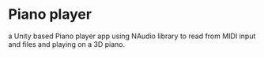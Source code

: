 # Piano player

a Unity based Piano player app using NAudio library to read from MIDI input and files and playing on a 3D piano.

